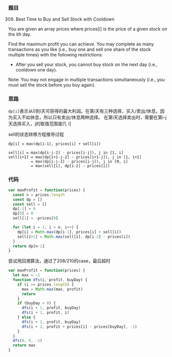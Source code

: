 ### 题目
309. Best Time to Buy and Sell Stock with Cooldown

You are given an array prices where prices[i] is the price of a given stock on the ith day.

Find the maximum profit you can achieve. You may complete as many transactions as you like (i.e., buy one and sell one share of the stock multiple times) with the following restrictions:

* After you sell your stock, you cannot buy stock on the next day (i.e., cooldown one day).

Note: You may not engage in multiple transactions simultaneously (i.e., you must sell the stock before you buy again).

### 思路
`dp[i]`表示从0到i天可获得的最大利润。在第i天有三种选择，买入/卖出/休息。因为买入不如休息，所以只有卖出/休息两种选择。
在第i天选择卖出时，需要在第i-j天选择买入，j的取值范围是[1, i]

sell的状态转移方程推导过程
```
dp[i] = max(dp[i-1], prices[i] + sell[i])

sell[i] = max(dp[i-j-2] - prices[i-j]), j in [1, i]
sell[i+1] = max(dp[i+1-j-2] - prices[i+1-j]), j in [1, i+1]
          = max(dp[i-j-2] - prices[i-j]), j in [0, i]
          = max(sell[i], dp[i-2] - prices[i])
```

### 代码
```javascript
var maxProfit = function(prices) {
  const n = prices.length
  const dp = []
  const sell = []
  dp[-1] = 0
  dp[0] = 0
  sell[1] = -prices[0]

  for (let i = 1; i < n; i++) {
    dp[i] = Math.max(dp[i-1], prices[i] + sell[i])
    sell[i+1] = Math.max(sell[i], dp[i-2] - prices[i])
  }
  return dp[n-1]
}
```

尝试用回溯算法，通过了208/210的case，最后超时
```javascript
var maxProfit = function(prices) {
  let max = -1
  function dfs(i, profit, buyDay) {
    if (i >= prices.length) {
      max = Math.max(max, profit)
      return
    }
    if (buyDay < 0) {
      dfs(i + 1, profit, buyDay)
      dfs(i + 1, profit, i)
    } else {
      dfs(i + 1, profit, buyDay)
      dfs(i + 2, profit + prices[i] - prices[buyDay], -1)
    }
  }
  dfs(0, 0, -1)
  return max
}
```
